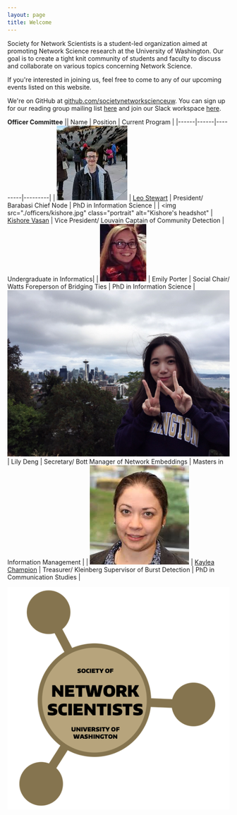 ```yaml
---
layout: page
title: Welcome
---
```


Society for Network Scientists is a student-led organization aimed at promoting Network Science research at the University of Washington. Our goal is to create a tight knit community of students and faculty to discuss and collaborate on various topics concerning Network Science.

If you're interested in joining us, feel free to come to any of our upcoming events listed on this website.

We're on GitHub at [github.com/societynetworkscienceuw](https://github.com/societynetworkscienceuw).
You can sign up for our reading group mailing list [here](http://mailman11.u.washington.edu/mailman/listinfo/social_networks_reading_group) and join our Slack workspace [here](https://join.slack.com/t/uw-sns/signup).

**Officer Committee**
|| Name | Position | Current Program |
|------|------|---------|---------|
| <img src="./officers/leo.jpeg" class="portrait" alt="Leo's headshot" /> | [Leo Stewart](https://leostewart.weebly.com/) | President/ Barabasi Chief Node | PhD in Information Science |
| <img src="./officers/kishore.jpg" class="portrait" alt="Kishore's headshot" | [Kishore Vasan](https://kishorevasan.me) | Vice President/ Louvain Captain of Community Detection | Undergraduate in Informatics|
| <img src="./officers/emily.jpg" class="portrait" alt="Emily's headshot">  | Emily Porter | Social Chair/ Watts Foreperson of Bridging Ties | PhD in Information Science
| <img src="./officers/lily.jpg" class="portrait" alt="Lily's headshot"> | Lily Deng | Secretary/ Bott Manager of Network Embeddings | Masters in Information Management |
| <img src="./officers/kaylea.jpeg" class="portrait" alt="Kaylea's headshot">  | [Kaylea Champion](http://www.kayleachampion.com) | Treasurer/ Kleinberg Supervisor of Burst Detection | PhD in Communication Studies |

<style>
.thumbnail {
  position: relative;
  width: 200px;
  height: 200px;
  overflow: hidden;
}
.thumbnail img {
  position: absolute;
  left: 50%;
  top: 50%;
  height: 100%;
  width: auto;
  -webkit-transform: translate(-50%,-50%);
      -ms-transform: translate(-50%,-50%);
          transform: translate(-50%,-50%);
}
.thumbnail img.portrait {
  width: 100%;
  height: auto;
}
</style>

![](./assets/img/sns_logo.png)
